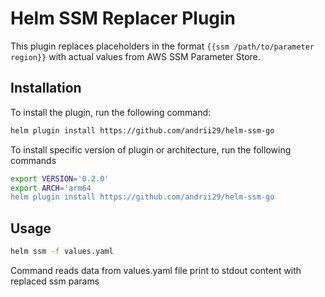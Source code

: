 # Helm SSM Replacer Plugin

This plugin replaces placeholders in the format `{{ssm /path/to/parameter region}}` with actual values from AWS SSM Parameter Store.

## Installation

To install the plugin, run the following command:

```sh
helm plugin install https://github.com/andrii29/helm-ssm-go
```
To install specific version of plugin or architecture, run the following commands
```sh
export VERSION='0.2.0'
export ARCH='arm64
helm plugin install https://github.com/andrii29/helm-ssm-go
```
## Usage
```sh
helm ssm -f values.yaml
```
Command reads data from values.yaml file print to stdout content with replaced ssm params
